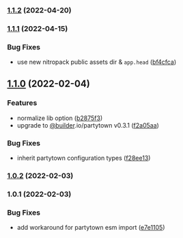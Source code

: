 

### [1.1.2](https://github.com/nuxt-community/partytown-module/compare/1.1.1...1.1.2) (2022-04-20)

### [1.1.1](https://github.com/nuxt-community/partytown-module/compare/1.1.0...1.1.1) (2022-04-15)


### Bug Fixes

* use new nitropack public assets dir & `app.head` ([bf4cfca](https://github.com/nuxt-community/partytown-module/commit/bf4cfca4df10a009abf2c16bfc7edf7be0a4efeb))

## [1.1.0](https://github.com/nuxt-community/partytown-module/compare/1.0.2...1.1.0) (2022-02-04)


### Features

* normalize lib option ([b2875f3](https://github.com/nuxt-community/partytown-module/commit/b2875f3c511866d6f355f611797178c2e4cdaaf3))
* upgrade to [@builder](https://github.com/builder).io/partytown v0.3.1 ([f2a05aa](https://github.com/nuxt-community/partytown-module/commit/f2a05aaf8ce4f332416cc5a7891e189763956380))


### Bug Fixes

* inherit partytown configuration types ([f28ee13](https://github.com/nuxt-community/partytown-module/commit/f28ee13a009a515e87ad17700b07388de765a247))

### [1.0.2](https://github.com/nuxt-community/partytown-module/compare/1.0.1...1.0.2) (2022-02-03)

### 1.0.1 (2022-02-03)


### Bug Fixes

* add workaround for partytown esm import ([e7e1105](https://github.com/nuxt-community/partytown-module/commit/e7e1105295f4e14d2cdde1ab447b7ef06b02e2c4))